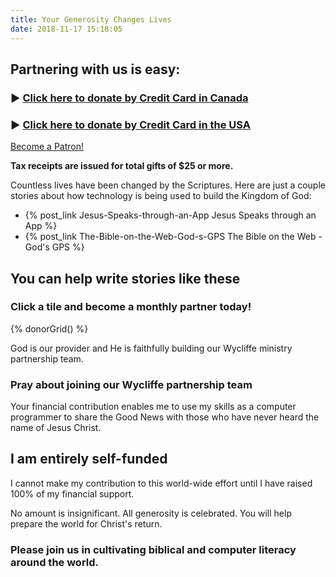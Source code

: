 ```yaml
---
title: Your Generosity Changes Lives 
date: 2018-11-17 15:18:05
---
```


## Partnering with us is easy:

### &#9654; [Click here to donate by Credit Card in Canada](https://www.wycliffe.ca/projects/dan-bidulock/)

### &#9654; [Click here to donate by Credit Card in the USA](https://www.wycliffe.org/partner/give-to-the-ministry-of-my-wycliffe-missionary)

<a href="https://www.patreon.com/bePatron?u=16503382" data-patreon-widget-type="become-patron-button">Become a Patron!</a><script async src="https://c6.patreon.com/becomePatronButton.bundle.js"></script>


**Tax receipts are issued for total gifts of $25 or more.**

Countless lives have been changed by the Scriptures. Here are just a couple
stories about how technology is being used to build the Kingdom of God:

- {% post_link Jesus-Speaks-through-an-App Jesus Speaks through an App %}
- {% post_link The-Bible-on-the-Web-God-s-GPS The Bible on the Web - God's GPS %}

## You can help write stories like these

### Click a tile and become a monthly partner today!

{% donorGrid() %}

God is our provider and He is faithfully building our Wycliffe ministry
partnership team.

### Pray about joining our Wycliffe partnership team

Your financial contribution enables me to use my skills as a computer
programmer to share the Good News with those who have never heard the name
of Jesus Christ.

## I am entirely self-funded

I cannot make my contribution to this world-wide effort until I have raised
100% of my financial support.

No amount is insignificant. All generosity is celebrated. You will help 
prepare the world for Christ's return. 

### Please join us in cultivating biblical and computer literacy around the world.


